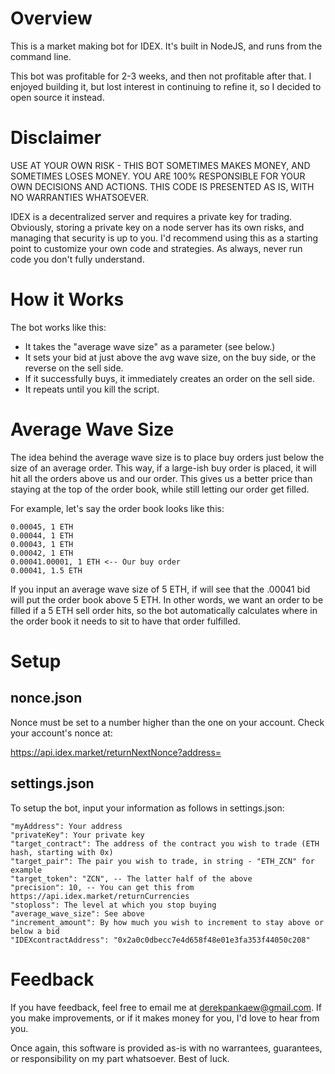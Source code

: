 # Overview

This is a market making bot for IDEX. It's built in NodeJS, and runs from the command line.

This bot was profitable for 2-3 weeks, and then not profitable after that. I enjoyed building it, but lost interest in continuing to refine it, so I decided to open source it instead.

# Disclaimer

USE AT YOUR OWN RISK - THIS BOT SOMETIMES MAKES MONEY, AND SOMETIMES LOSES MONEY. YOU ARE 100% RESPONSIBLE FOR YOUR OWN DECISIONS AND ACTIONS. THIS CODE IS PRESENTED AS IS, WITH NO WARRANTIES WHATSOEVER.

IDEX is a decentralized server and requires a private key for trading. Obviously, storing a private key on a node server has its own risks, and managing that security is up to you. I'd recommend using this as a starting point to customize your own code and strategies. As always, never run code you don't fully understand.

# How it Works

The bot works like this:

- It takes the "average wave size" as a parameter (see below.)
- It sets your bid at just above the avg wave size, on the buy side, or the reverse on the sell side.
- If it successfully buys, it immediately creates an order on the sell side.
- It repeats until you kill the script.

# Average Wave Size

The idea behind the average wave size is to place buy orders just below the size of an average order. This way, if a large-ish buy order is placed, it will hit all the orders above us and our order. This gives us a better price than staying at the top of the order book, while still letting our order get filled.

For example, let's say the order book looks like this:
```
0.00045, 1 ETH
0.00044, 1 ETH
0.00043, 1 ETH
0.00042, 1 ETH
0.00041.00001, 1 ETH <-- Our buy order
0.00041, 1.5 ETH
```

If you input an average wave size of 5 ETH, if will see that the .00041 bid will put the order book above 5 ETH. In other words, we want an order to be filled if a 5 ETH sell order hits, so the bot automatically calculates where in the order book it needs to sit to have that order fulfilled.

# Setup

## nonce.json

Nonce must be set to a number higher than the one on your account. Check your account's nonce at:

https://api.idex.market/returnNextNonce?address=

## settings.json

To setup the bot, input your information as follows in settings.json:

    "myAddress": Your address
    "privateKey": Your private key
    "target_contract": The address of the contract you wish to trade (ETH hash, starting with 0x)
    "target_pair": The pair you wish to trade, in string - "ETH_ZCN" for example
    "target_token": "ZCN", -- The latter half of the above
    "precision": 10, -- You can get this from https://api.idex.market/returnCurrencies
    "stoploss": The level at which you stop buying
    "average_wave_size": See above
    "increment_amount": By how much you wish to increment to stay above or below a bid
    "IDEXcontractAddress": "0x2a0c0dbecc7e4d658f48e01e3fa353f44050c208"

# Feedback

If you have feedback, feel free to email me at derekpankaew@gmail.com. If you make improvements, or if it makes money for you, I'd love to hear from you.

Once again, this software is provided as-is with no warrantees, guarantees, or responsibility on my part whatsoever. Best of luck.
